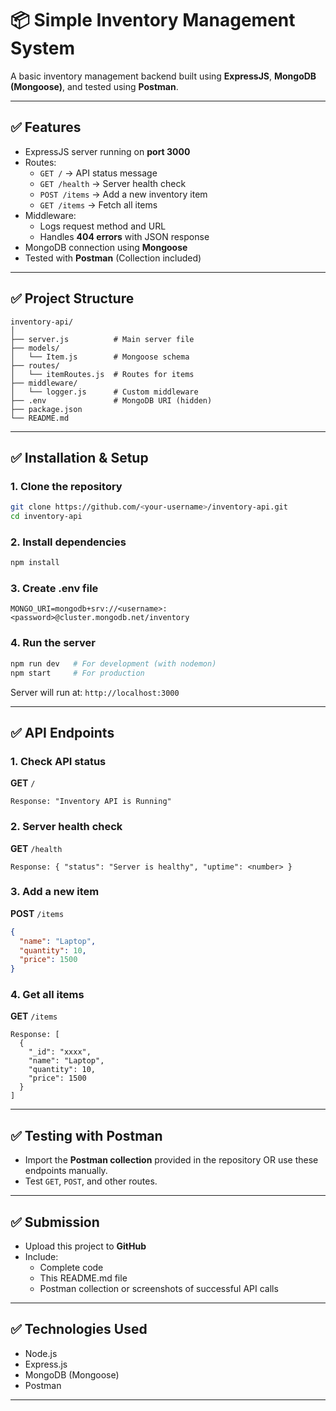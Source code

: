 
# 📦 Simple Inventory Management System

A basic inventory management backend built using **ExpressJS**, **MongoDB (Mongoose)**, and tested using **Postman**.

---

## ✅ Features
- ExpressJS server running on **port 3000**
- Routes:
  - `GET /` → API status message
  - `GET /health` → Server health check
  - `POST /items` → Add a new inventory item
  - `GET /items` → Fetch all items
- Middleware:
  - Logs request method and URL
  - Handles **404 errors** with JSON response
- MongoDB connection using **Mongoose**
- Tested with **Postman** (Collection included)

---

## ✅ Project Structure
```
inventory-api/
│
├── server.js          # Main server file
├── models/
│   └── Item.js        # Mongoose schema
├── routes/
│   └── itemRoutes.js  # Routes for items
├── middleware/
│   └── logger.js      # Custom middleware
├── .env               # MongoDB URI (hidden)
├── package.json
└── README.md
```

---

## ✅ Installation & Setup

### 1. **Clone the repository**
```bash
git clone https://github.com/<your-username>/inventory-api.git
cd inventory-api
```

### 2. **Install dependencies**
```bash
npm install
```

### 3. **Create .env file**
```
MONGO_URI=mongodb+srv://<username>:<password>@cluster.mongodb.net/inventory
```

### 4. **Run the server**
```bash
npm run dev   # For development (with nodemon)
npm start     # For production
```

Server will run at: `http://localhost:3000`

---

## ✅ API Endpoints

### 1. **Check API status**
**GET** `/`
```
Response: "Inventory API is Running"
```

### 2. **Server health check**
**GET** `/health`
```
Response: { "status": "Server is healthy", "uptime": <number> }
```

### 3. **Add a new item**
**POST** `/items`
```json
{
  "name": "Laptop",
  "quantity": 10,
  "price": 1500
}
```

### 4. **Get all items**
**GET** `/items`
```
Response: [
  {
    "_id": "xxxx",
    "name": "Laptop",
    "quantity": 10,
    "price": 1500
  }
]
```

---

## ✅ Testing with Postman
- Import the **Postman collection** provided in the repository OR use these endpoints manually.
- Test `GET`, `POST`, and other routes.

---

## ✅ Submission
- Upload this project to **GitHub**
- Include:
  - Complete code
  - This README.md file
  - Postman collection or screenshots of successful API calls

---

## ✅ Technologies Used
- Node.js
- Express.js
- MongoDB (Mongoose)
- Postman

---
